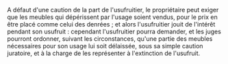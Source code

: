 A défaut d'une caution de la part de l'usufruitier, le propriétaire peut exiger que les meubles qui dépérissent par l'usage soient vendus, pour le prix en être placé comme celui des denrées ; et alors l'usufruitier jouit de l'intérêt pendant son usufruit : cependant l'usufruitier pourra demander, et les juges pourront ordonner, suivant les circonstances, qu'une partie des meubles nécessaires pour son usage lui soit délaissée, sous sa simple caution juratoire, et à la charge de les représenter à l'extinction de l'usufruit.


  
